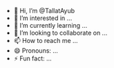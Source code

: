 - 👋 Hi, I’m @TallatAyub
- 👀 I’m interested in ...
- 🌱 I’m currently learning ...
- 💞️ I’m looking to collaborate on ...
- 📫 How to reach me ...
- 😄 Pronouns: ...
- ⚡ Fun fact: ...

<!---
TallatAyub/TallatAyub is a ✨ special ✨ repository because its `README.md` (this file) appears on your GitHub profile.
You can click the Preview link to take a look at your changes.
--->
